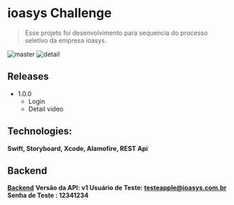 # ioasys Challenge
 >Esse projeto foi desenvolvimento para sequencia do processo seletivo da empresa ioasys. 

![master](/images/master.png)
![detail](/images/detail.png)


## Releases

  * 1.0.0
    * Login
    * Detail video

## Technologies:
   **Swift, Storyboard, Xcode, Alamofire, REST Api**


## Backend
   **[Backend](https://empresas.ioasys.com.br/api*)**
    **Versão da API: v1**
    **Usuário de Teste: testeapple@ioasys.com.br**
    **Senha de Teste : 12341234**

